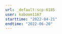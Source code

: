 ```yaml
---
url: _default:scp-6185
user: kaboom1167
starttime: "2022-04-21"
endtime: "2022-06-20"
---
```

<reserve />